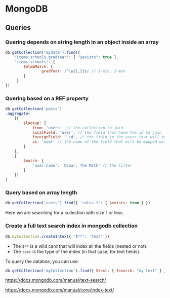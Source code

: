 # MongoDB

## Queries

### Quering depends on string length in an object inside an array

```js
db.getCollection('mydata').find({ 
    "items.schools.gradYear": { "$exists": true }, 
    "items.schools": {
        $elemMatch: {
                gradYear: /^\w{1,2}$/ // 1-min, 2-max
        }
     }
})
```

### Quering based on a REF property

```js
db.getCollection('posts')
.aggregate(
    [{
        $lookup: {
            from: 'users', // the collection to join
            localField: 'user', // the field that have the id to join
            foreignField: '_id', // the field in the users that will be used to join
            as: 'user' // the name of the field that will be mapped with the user result
        }
    }, 
    {
        $match: {
            'user.name': 'Osmar, The Mith' // the filter
        }
    }]
)
```

### Query based on array length

```js
db.getCollection('users').find({ 'roles.1': { $exists: true } })
```

Here we are searching for a collection with size 1 or less.


### Create a full text search index in mongodb collection

```js
db.myCollection.createIntex({ '$**': 'text' })
```

* The `$**` is a wild card that will index all the fields (nested or not).
* The `text` is the type of the index (in that case, for text fields).

To query the databse, you can use:

```js
db.getCollection('myCollection').find({ $text: { $search: "my text" } })
```

https://docs.mongodb.com/manual/text-search/

https://docs.mongodb.com/manual/core/index-text/


